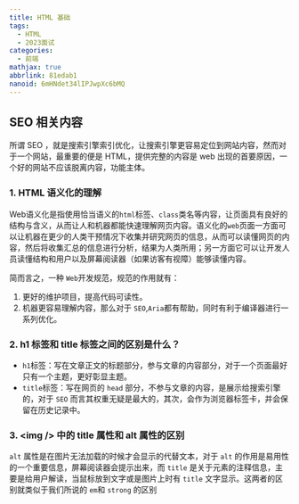 ```yaml
---
title: HTML 基础
tags:
  - HTML
  - 2023面试
categories:
  - 前端
mathjax: true
abbrlink: 81edab1
nanoid: 6mHNdet34lIPJwpXc6bMQ
---
```


## SEO 相关内容

所谓 SEO ，就是搜索引擎索引优化，让搜索引擎更容易定位到网站内容，然而对于一个网站，最重要的便是 HTML，提供完整的内容是 web 出现的首要原因，一个好的网站不应该脱离内容，功能主体。

### 1. HTML 语义化的理解

Web语义化是指使用恰当语义的`html`标签、`class`类名等内容，让页面具有良好的结构与含义，从而让人和机器都能快速理解网页内容。语义化的`web`页面一方面可以让机器在更少的人类干预情况下收集并研究网页的信息，从而可以读懂网页的内容，然后将收集汇总的信息进行分析，结果为人类所用；另一方面它可以让开发人员读懂结构和用户以及屏幕阅读器（如果访客有视障）能够读懂内容。

简而言之，一种 `Web`开发规范，规范的作用就有：

1. 更好的维护项目，提高代码可读性。
2. 机器更容易理解内容，那么对于 `SEO`,`Aria`都有帮助，同时有利于编译器进行一系列优化。

### 2. h1 标签和 title 标签之间的区别是什么？

- `h1`标签：写在文章正文的标题部分，参与文章的内容部分，对于一个页面最好只有一个主题，更好彰显主题。
- `title`标签：写在网页的 `head` 部分，不参与文章的内容，是展示给搜索引擎的，对于 `SEO` 而言其权重无疑是最大的，其次，会作为浏览器标签卡，并会保留在历史记录中。

### 3. \<img /\> 中的 title 属性和 alt 属性的区别

`alt` 属性是在图片无法加载的时候才会显示的代替文本，对于 `alt` 的作用是易用性的一个重要信息，屏幕阅读器会提示出来，而 `title` 是关于元素的注释信息，主要是给用户解读，当鼠标放到文字或是图片上时有 `title` 文字显示。这两者的区别就类似于我们所说的 `em`和 `strong` 的区别
